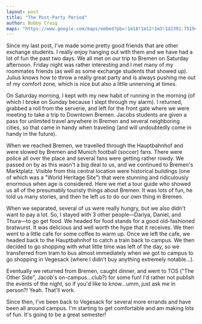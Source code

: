 ```yaml
---
layout: post
title: "The Post-Party Period"
author: Bobby Craig
maps: "https://www.google.com/maps/embed?pb=!1m18!1m12!1m3!1d2391.751942896602!2d8.645921315931519!3d53.16848997994206!2m3!1f0!2f0!3f0!3m2!1i1024!2i768!4f13.1!3m3!1m2!1s0x47b12ca162241e61%3A0x314e4de35c3436cb!2sCampus+Ring+3%2C+28759+Bremen%2C+Germany!5e0!3m2!1sen!2sus!4v1485699127404"
---
```


Since my last post, I've made some pretty good friends that are other exchange students. I really enjoy hanging out with them and we have had a lot of fun the past two days. We all met on our trip to Bremen on Saturday afternoon. Friday night was rather interesting and I met many of my roommates friends (as well as some exchange students that showed up). Julius knows how to throw a really great party and is always pushing me out of my comfort zone, which is nice but also a little unnerving at times.

On Saturday morning, I kept with my new habit of running in the morning (of which I broke on Sunday because I slept through my alarm). I returned, grabbed a roll from the serverie, and left for the front gate where we were meeting to take a trip to Downtown Bremen. Jacobs students are given a pass for unlimited travel anywhere in Bremen and several neighboring cities, so that came in handy when traveling (and will undoubtedly come in handy in the future).

When we reached Bremen, we travelled through the Hauptbahnhof and were slowed by Bremen and Munich football (soccer) fans. There were police all over the place and several fans were getting rather rowdy. We passed on by as this wasn't a big deal to us, and we continued to Bremen's Marktplatz. Visible from this central location were historical buildings (one of which was a "World Heritage Site") that were stunning and ridiculously enormous when age is considered. Here we met a tour guide who showed us all of the presumably touristy things about Bremen. It was lots of fun, he told us many stories, and then he left us to do our own thing in Bremen.

When we separated, several of us were really hungry, but we also didn't want to pay a lot. So, I stayed with 3 other people––Dariya, Daniel, and Thura––to go get food. We headed for food stands for a good old-fashioned bratwurst. It was delicious and well worth the hype that it receives. We then went to a little cafe for some coffee to warm up. Once we left the cafe, we headed back to the Hauptbahnhof to catch a train back to campus. We then decided to go shopping with what little time was left of the day, so we transferred from tram to bus almost immediately when we got to campus to go shopping in Vegesack (where I didn't buy anything extremely notable...).

Eventually we returned from Bremen, caught dinner, and went to TOS ("The Other Side", Jacob's on-campus...club?) for some fun! I'd rather not publish the events of the night, so if you'd like to know...umm, just ask me in person?! Yeah. That'll work.

Since then, I've been back to Vegesack for several more errands and have been all around campus. I'm starting to get comfortable and am making lots of fun. It's going to be a great semester!
